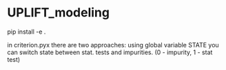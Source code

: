 # UPLIFT_modeling

pip install -e .

in criterion.pyx there are two approaches: using global variable STATE you can switch state between stat. tests and impurities. (0 - impurity, 1 - stat test)
